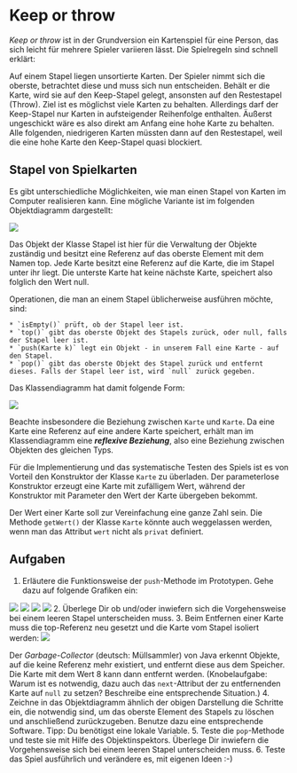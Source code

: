 # Keep or throw
_Keep or throw_ ist in der Grundversion ein Kartenspiel für eine Person, das sich leicht für mehrere Spieler variieren lässt. Die Spielregeln sind schnell erklärt:

Auf einem Stapel liegen unsortierte Karten. Der Spieler nimmt sich die oberste, betrachtet diese und muss sich nun entscheiden. Behält er die Karte, wird sie auf den Keep-Stapel gelegt, ansonsten auf den Restestapel (Throw). Ziel ist es möglichst viele Karten zu behalten. Allerdings darf der Keep-Stapel nur Karten in aufsteigender Reihenfolge enthalten. Äußerst ungeschickt wäre es also direkt am Anfang eine hohe Karte zu behalten. Alle folgenden, niedrigeren Karten müssten dann auf den Restestapel, weil die eine hohe Karte den Keep-Stapel quasi blockiert. 

## Stapel von Spielkarten
Es gibt unterschiedliche Möglichkeiten, wie man einen Stapel von Karten im Computer realisieren kann. Eine mögliche Variante ist im folgenden Objektdiagramm dargestellt:

![](/assets/stapel-objektdiagramm.svg)

Das Objekt der Klasse Stapel ist hier für die Verwaltung der Objekte zuständig und besitzt eine Referenz auf das oberste Element mit dem Namen top. Jede Karte besitzt eine Referenz auf die Karte, die im Stapel unter ihr liegt. Die unterste Karte hat keine nächste Karte, speichert also folglich den Wert null.

Operationen, die man an einem Stapel üblicherweise ausführen möchte, sind:

    * `isEmpty()` prüft, ob der Stapel leer ist.
    * `top()` gibt das oberste Objekt des Stapels zurück, oder null, falls der Stapel leer ist.
    * `push(Karte k)` legt ein Objekt - in unserem Fall eine Karte - auf den Stapel.
    * `pop()` gibt das oberste Objekt des Stapel zurück und entfernt dieses. Falls der Stapel leer ist, wird `null` zurück gegeben.

Das Klassendiagramm hat damit folgende Form:

![](/assets/stapel-klassendiagramm.svg)

Beachte insbesondere die Beziehung zwischen `Karte` und `Karte`. Da eine Karte eine Referenz auf eine andere Karte speichert, erhält man im Klassendiagramm eine **_reflexive Beziehung_**, also eine Beziehung zwischen Objekten des gleichen Typs.

Für die Implementierung und das systematische Testen des Spiels ist es von Vorteil den Konstruktor der Klasse `Karte` zu überladen. Der parameterlose Konstruktor erzeugt eine Karte mit zufälligem Wert, während der Konstruktor mit Parameter den Wert der Karte übergeben bekommt.

Der Wert einer Karte soll zur Vereinfachung eine ganze Zahl sein. Die Methode `getWert()` der Klasse `Karte` könnte auch weggelassen werden, wenn man das Attribut `wert` nicht als `privat` definiert. 

## Aufgaben
1. Erläutere die Funktionsweise der `push`-Methode im Prototypen. Gehe dazu auf folgende Grafiken ein:

![](/assets/push0.svg)
![](/assets/push1.svg)
![](/assets/push2.svg)
![](/assets/push3.svg)
2. Überlege Dir ob und/oder inwiefern sich die Vorgehensweise bei einem leeren Stapel unterscheiden muss.
3. Beim Entfernen einer Karte muss die top-Referenz neu gesetzt und die Karte vom Stapel isoliert werden:
![](/assets/pop-davor-danach.svg)

Der _Garbage-Collector_ (deutsch: Müllsammler) von Java erkennt Objekte, auf die keine Referenz mehr existiert, und entfernt diese aus dem Speicher. Die Karte mit dem Wert 8 kann dann entfernt werden. (Knobelaufgabe: Warum ist es notwendig, dazu auch das `next`-Attribut der zu entfernenden Karte auf `null` zu setzen? Beschreibe eine entsprechende Situation.)
4. Zeichne in das Objektdiagramm ähnlich der obigen Darstellung die Schritte ein, die notwendig sind, um das oberste Element des Stapels zu löschen und anschließend zurückzugeben. Benutze dazu eine entsprechende Software. Tipp: Du benötigst eine lokale Variable. 
5. Teste die `pop`-Methode und teste sie mit Hilfe des Objektinspektors. Überlege Dir inwiefern die Vorgehensweise sich bei einem leeren Stapel unterscheiden muss.
6. Teste das Spiel ausführlich und verändere es, mit eigenen Ideen :-)